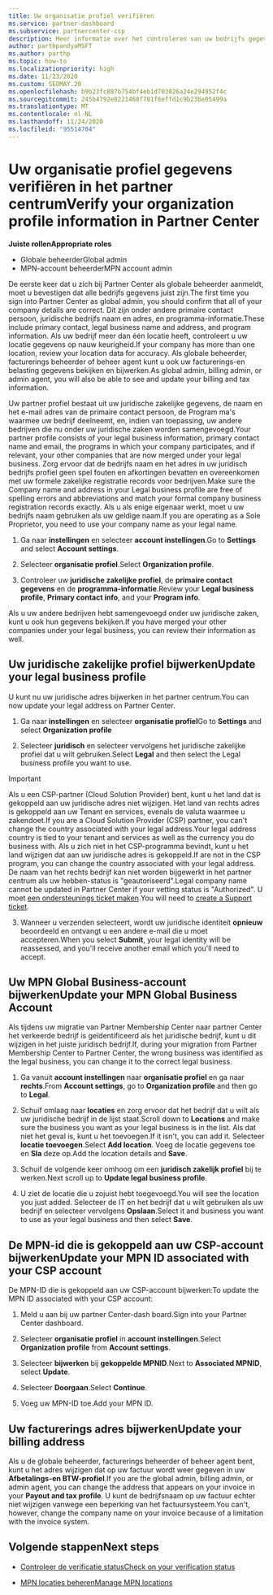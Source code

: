 ```yaml
---
title: Uw organisatie profiel verifiëren
ms.service: partner-dashboard
ms.subservice: partnercenter-csp
description: Meer informatie over het controleren van uw bedrijfs gegevens, zoals de primaire contact persoon, het adres en de programma gegevens. U kunt ook uw juridische en facturerings adressen bijwerken.
author: parthpandyaMSFT
ms.author: parthp
ms.topic: how-to
ms.localizationpriority: high
ms.date: 11/23/2020
ms.custom: SEOMAY.20
ms.openlocfilehash: b9b23fc887b754bf4eb1d703026a24e294952f4c
ms.sourcegitcommit: 245b4792e8221468f781f6effd1c9b23be05499a
ms.translationtype: MT
ms.contentlocale: nl-NL
ms.lasthandoff: 11/24/2020
ms.locfileid: "95514704"
---
```

# <a name="verify-your-organization-profile-information-in-partner-center"></a><span data-ttu-id="e41f8-104">Uw organisatie profiel gegevens verifiëren in het partner centrum</span><span class="sxs-lookup"><span data-stu-id="e41f8-104">Verify your organization profile information in Partner Center</span></span>

<span data-ttu-id="e41f8-105">**Juiste rollen**</span><span class="sxs-lookup"><span data-stu-id="e41f8-105">**Appropriate roles**</span></span>

- <span data-ttu-id="e41f8-106">Globale beheerder</span><span class="sxs-lookup"><span data-stu-id="e41f8-106">Global admin</span></span>
- <span data-ttu-id="e41f8-107">MPN-account beheerder</span><span class="sxs-lookup"><span data-stu-id="e41f8-107">MPN account admin</span></span>

<span data-ttu-id="e41f8-108">De eerste keer dat u zich bij Partner Center als globale beheerder aanmeldt, moet u bevestigen dat alle bedrijfs gegevens juist zijn.</span><span class="sxs-lookup"><span data-stu-id="e41f8-108">The first time you sign into Partner Center as global admin, you should confirm that all of your company details are correct.</span></span> <span data-ttu-id="e41f8-109">Dit zijn onder andere primaire contact persoon, juridische bedrijfs naam en adres, en programma-informatie.</span><span class="sxs-lookup"><span data-stu-id="e41f8-109">These include primary contact, legal business name and address, and program information.</span></span> <span data-ttu-id="e41f8-110">Als uw bedrijf meer dan één locatie heeft, controleert u uw locatie gegevens op nauw keurigheid.</span><span class="sxs-lookup"><span data-stu-id="e41f8-110">If your company has more than one location, review your location data for accuracy.</span></span> <span data-ttu-id="e41f8-111">Als globale beheerder, facturerings beheerder of beheer agent kunt u ook uw facturerings-en belasting gegevens bekijken en bijwerken.</span><span class="sxs-lookup"><span data-stu-id="e41f8-111">As global admin, billing admin, or admin agent, you will also be able to see and update your billing and tax information.</span></span>

<span data-ttu-id="e41f8-112">Uw partner profiel bestaat uit uw juridische zakelijke gegevens, de naam en het e-mail adres van de primaire contact persoon, de Program ma's waarmee uw bedrijf deelneemt, en, indien van toepassing, uw andere bedrijven die nu onder uw juridische zaken worden samengevoegd.</span><span class="sxs-lookup"><span data-stu-id="e41f8-112">Your partner profile consists of your legal business information, primary contact name and email, the programs in which your company participates, and if relevant, your other companies that are now merged under your legal business.</span></span> <span data-ttu-id="e41f8-113">Zorg ervoor dat de bedrijfs naam en het adres in uw juridisch bedrijfs profiel geen spel fouten en afkortingen bevatten en overeenkomen met uw formele zakelijke registratie records voor bedrijven.</span><span class="sxs-lookup"><span data-stu-id="e41f8-113">Make sure the Company name and address in your Legal business profile are free of spelling errors and abbreviations and match your formal company business registration records exactly.</span></span> <span data-ttu-id="e41f8-114">Als u als enige eigenaar werkt, moet u uw bedrijfs naam gebruiken als uw geldige naam.</span><span class="sxs-lookup"><span data-stu-id="e41f8-114">If you are operating as a Sole Proprietor, you need to use your company name as your legal name.</span></span>

1. <span data-ttu-id="e41f8-115">Ga naar **instellingen** en selecteer **account instellingen**.</span><span class="sxs-lookup"><span data-stu-id="e41f8-115">Go to **Settings** and select **Account settings**.</span></span>
 
1. <span data-ttu-id="e41f8-116">Selecteer **organisatie profiel**.</span><span class="sxs-lookup"><span data-stu-id="e41f8-116">Select **Organization profile**.</span></span> 

2. <span data-ttu-id="e41f8-117">Controleer uw **juridische zakelijke profiel**, de **primaire contact gegevens** en de **programma-informatie**.</span><span class="sxs-lookup"><span data-stu-id="e41f8-117">Review your **Legal business profile**, **Primary contact info**, and your **Program info**.</span></span>

<span data-ttu-id="e41f8-118">Als u uw andere bedrijven hebt samengevoegd onder uw juridische zaken, kunt u ook hun gegevens bekijken.</span><span class="sxs-lookup"><span data-stu-id="e41f8-118">If you have merged your other companies under your legal business, you can review their information as well.</span></span> 

## <a name="update-your-legal-business-profile"></a><span data-ttu-id="e41f8-119">Uw juridische zakelijke profiel bijwerken</span><span class="sxs-lookup"><span data-stu-id="e41f8-119">Update your legal business profile</span></span>

<span data-ttu-id="e41f8-120">U kunt nu uw juridische adres bijwerken in het partner centrum.</span><span class="sxs-lookup"><span data-stu-id="e41f8-120">You can now update your legal address on Partner Center.</span></span>

1. <span data-ttu-id="e41f8-121">Ga naar **instellingen** en selecteer **organisatie profiel**</span><span class="sxs-lookup"><span data-stu-id="e41f8-121">Go to **Settings** and select **Organization profile**</span></span>


2. <span data-ttu-id="e41f8-122">Selecteer **juridisch**  en selecteer vervolgens het juridische zakelijke profiel dat u wilt gebruiken.</span><span class="sxs-lookup"><span data-stu-id="e41f8-122">Select **Legal**  and then select the Legal business profile you want to use.</span></span>

>[!Important]
><span data-ttu-id="e41f8-123">Als u een CSP-partner (Cloud Solution Provider) bent, kunt u het land dat is gekoppeld aan uw juridische adres niet wijzigen. Het land van rechts adres is gekoppeld aan uw Tenant en services, evenals de valuta waarmee u zakendoet.</span><span class="sxs-lookup"><span data-stu-id="e41f8-123">If you are a Cloud Solution Provider (CSP) partner, you can't change the country associated with your legal address.Your legal address country is tied to your tenant and services as well as the currency you do business with.</span></span> <span data-ttu-id="e41f8-124">Als u zich niet in het CSP-programma bevindt, kunt u het land wijzigen dat aan uw juridische adres is gekoppeld.</span><span class="sxs-lookup"><span data-stu-id="e41f8-124">If are not in the CSP program, you can change the country associated with your legal address.</span></span> <span data-ttu-id="e41f8-125">De naam van het rechts bedrijf kan niet worden bijgewerkt in het partner centrum als uw hebben-status is "geautoriseerd".</span><span class="sxs-lookup"><span data-stu-id="e41f8-125">Legal company name cannot be updated in Partner Center if your vetting status is "Authorized".</span></span> <span data-ttu-id="e41f8-126">U moet [een ondersteunings ticket maken](https://partner.microsoft.com/dashboard/support/csp/servicerequests/create?stage=2&topicid=eb74583c-61b3-2124-bffc-00920e0ae772).</span><span class="sxs-lookup"><span data-stu-id="e41f8-126">You will need to [create a Support ticket](https://partner.microsoft.com/dashboard/support/csp/servicerequests/create?stage=2&topicid=eb74583c-61b3-2124-bffc-00920e0ae772).</span></span>

3. <span data-ttu-id="e41f8-127">Wanneer u verzenden selecteert, wordt uw juridische identiteit **opnieuw** beoordeeld en ontvangt u een andere e-mail die u moet accepteren.</span><span class="sxs-lookup"><span data-stu-id="e41f8-127">When you select **Submit**, your legal identity will be reassessed, and you'll receive another email which you'll need to accept.</span></span>

## <a name="update-your-mpn-global-business-account"></a><span data-ttu-id="e41f8-128">Uw MPN Global Business-account bijwerken</span><span class="sxs-lookup"><span data-stu-id="e41f8-128">Update your MPN Global Business Account</span></span>

<span data-ttu-id="e41f8-129">Als tijdens uw migratie van Partner Membership Center naar partner Center het verkeerde bedrijf is geïdentificeerd als het juridische bedrijf, kunt u dit wijzigen in het juiste juridisch bedrijf.</span><span class="sxs-lookup"><span data-stu-id="e41f8-129">If, during your migration from Partner Membership Center to Partner Center, the wrong business was identified as the legal business, you can change it to the correct legal business.</span></span>

1. <span data-ttu-id="e41f8-130">Ga vanuit **account instellingen** naar **organisatie profiel** en ga naar **rechts**.</span><span class="sxs-lookup"><span data-stu-id="e41f8-130">From **Account settings**, go to **Organization profile** and then go to **Legal**.</span></span>

1.  <span data-ttu-id="e41f8-131">Schuif omlaag naar **locaties** en zorg ervoor dat het bedrijf dat u wilt als uw juridische bedrijf in de lijst staat.</span><span class="sxs-lookup"><span data-stu-id="e41f8-131">Scroll down to **Locations** and make sure the business you want as your legal business is in the list.</span></span> <span data-ttu-id="e41f8-132">Als dat niet het geval is, kunt u het toevoegen.</span><span class="sxs-lookup"><span data-stu-id="e41f8-132">If it isn't, you can add it.</span></span> <span data-ttu-id="e41f8-133">Selecteer **locatie toevoegen**.</span><span class="sxs-lookup"><span data-stu-id="e41f8-133">Select **Add location**.</span></span> <span data-ttu-id="e41f8-134">Voeg de locatie gegevens toe en **Sla** deze op.</span><span class="sxs-lookup"><span data-stu-id="e41f8-134">Add the location details and **Save**.</span></span>

2. <span data-ttu-id="e41f8-135">Schuif de volgende keer omhoog om een **juridisch zakelijk profiel** bij te werken.</span><span class="sxs-lookup"><span data-stu-id="e41f8-135">Next scroll up to **Update legal business profile**.</span></span>

3. <span data-ttu-id="e41f8-136">U ziet de locatie die u zojuist hebt toegevoegd.</span><span class="sxs-lookup"><span data-stu-id="e41f8-136">You will see the location you just added.</span></span> <span data-ttu-id="e41f8-137">Selecteer de IT en het bedrijf dat u wilt gebruiken als uw bedrijf en selecteer vervolgens **Opslaan**.</span><span class="sxs-lookup"><span data-stu-id="e41f8-137">Select it and business you want to use as your legal business and then select **Save**.</span></span>

## <a name="update-your-mpn-id-associated-with-your-csp-account"></a><span data-ttu-id="e41f8-138">De MPN-id die is gekoppeld aan uw CSP-account bijwerken</span><span class="sxs-lookup"><span data-stu-id="e41f8-138">Update your MPN ID associated with your CSP account</span></span>

<span data-ttu-id="e41f8-139">De MPN-ID die is gekoppeld aan uw CSP-account bijwerken:</span><span class="sxs-lookup"><span data-stu-id="e41f8-139">To update the MPN ID associated with your CSP account:</span></span>

1. <span data-ttu-id="e41f8-140">Meld u aan bij uw partner Center-dash board.</span><span class="sxs-lookup"><span data-stu-id="e41f8-140">Sign into your Partner Center dashboard.</span></span>
 
1. <span data-ttu-id="e41f8-141">Selecteer **organisatie profiel** in **account instellingen**.</span><span class="sxs-lookup"><span data-stu-id="e41f8-141">Select **Organization profile** from **Account settings**.</span></span>

1. <span data-ttu-id="e41f8-142">Selecteer **bijwerken** bij **gekoppelde MPNID**.</span><span class="sxs-lookup"><span data-stu-id="e41f8-142">Next to **Associated MPNID**, select **Update**.</span></span>
 
1. <span data-ttu-id="e41f8-143">Selecteer **Doorgaan**.</span><span class="sxs-lookup"><span data-stu-id="e41f8-143">Select **Continue**.</span></span>
 
1. <span data-ttu-id="e41f8-144">Voeg uw MPN-ID toe.</span><span class="sxs-lookup"><span data-stu-id="e41f8-144">Add your MPN ID.</span></span>


## <a name="update-your-billing-address"></a><span data-ttu-id="e41f8-145">Uw facturerings adres bijwerken</span><span class="sxs-lookup"><span data-stu-id="e41f8-145">Update your billing address</span></span>

<span data-ttu-id="e41f8-146">Als u de globale beheerder, facturerings beheerder of beheer agent bent, kunt u het adres wijzigen dat op uw factuur wordt weer gegeven in uw **Afbetalings-en BTW-profiel**.</span><span class="sxs-lookup"><span data-stu-id="e41f8-146">If you are the global admin, billing admin, or admin agent, you can change the address that appears on your invoice in your **Payout and tax profile**.</span></span> <span data-ttu-id="e41f8-147">U kunt de bedrijfsnaam op uw factuur echter niet wijzigen vanwege een beperking van het factuursysteem.</span><span class="sxs-lookup"><span data-stu-id="e41f8-147">You can't, however, change the company name on your invoice because of a limitation with the invoice system.</span></span>

## <a name="next-steps"></a><span data-ttu-id="e41f8-148">Volgende stappen</span><span class="sxs-lookup"><span data-stu-id="e41f8-148">Next steps</span></span>


- [<span data-ttu-id="e41f8-149">Controleer de verificatie status</span><span class="sxs-lookup"><span data-stu-id="e41f8-149">Check on your verification status</span></span>](verification-responses.md)
 
- [<span data-ttu-id="e41f8-150">MPN locaties beheren</span><span class="sxs-lookup"><span data-stu-id="e41f8-150">Manage MPN locations</span></span>](manage-locations.md)



